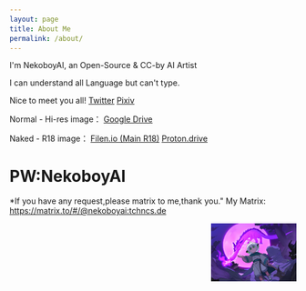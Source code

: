 ```yaml
---
layout: page
title: About Me
permalink: /about/
---
```


I'm NekoboyAI, an Open-Source & CC-by AI Artist

I can understand all Language but can't type.

Nice to meet you all!
[Twitter](https://x.com/NekoboyAI)
[Pixiv](https://www.pixiv.net/users/103237467)

Normal - Hi-res image：
[Google Drive](https://drive.google.com/drive/u/3/folders/1-TnACQN5zAYoigbU0tqVE4MIK8xzUNfq?usp=sharing
)

Naked - R18 image：
[Filen.io (Main R18)](https://drive.filen.io/f/b21a1c7c-3d82-493b-a4d3-a85b8bc4339a#QL7Nhjxss4q2Gek1I8nlziNhBgCb9q7P)
[Proton.drive](https://drive.proton.me/urls/5FKKM8C9FC#r2EO5jsoGDqt)

# PW:NekoboyAI


*If you have any request,please matrix to me,thank you."
My Matrix:
https://matrix.to/#/@nekoboyai:tchncs.de


<img src="/resources/NekoboyAI.png" style="float:right;width:150px">

